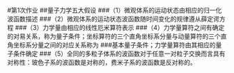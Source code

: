 #第1次作业
##量子力学五大假设
###（1）微观体系的运动状态由相应的归一化波函数描述
###（2）微观体系的运动状态波函数随时间变化的规律遵从薛定谔方程
###（3）力学量由相应的线性厄米算符表示
###（4）力学量算符之间有确定的对易关系，称为量子条件；坐标算符的三个直角坐标系分量与动量算符的三个直角坐标系分量之间的对应关系称为
###基本量子条件；力学量算符由其相应的量子条件确定
###（5）全同的多粒子体系的波函数对于任意一对粒子交换而言具有对称性：玻色子系的波函数是对称的，费米子系的波函数是反对称的。
